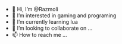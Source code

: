 - 👋 Hi, I’m @Razmoli
- 👀 I’m interested in gaming and programing
- 🌱 I’m currently learning lua
- 💞️ I’m looking to collaborate on ...
- 📫 How to reach me ...

<!---
Razmoli/Razmoli is a ✨ special ✨ repository because its `README.md` (this file) appears on your GitHub profile.
You can click the Preview link to take a look at your changes.
--->
